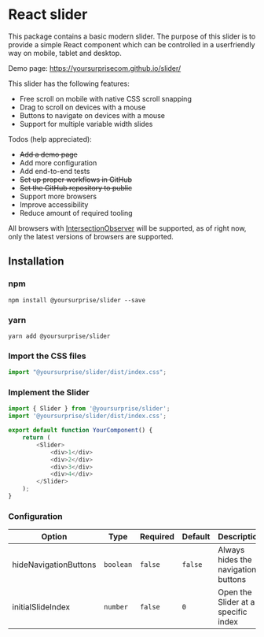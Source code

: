 # React slider

This package contains a basic modern slider. The purpose of this slider is to provide a simple React component
which can be controlled in a userfriendly way on mobile, tablet and desktop. 

Demo page: https://yoursurprisecom.github.io/slider/

This slider has the following features: 

- Free scroll on mobile with native CSS scroll snapping
- Drag to scroll on devices with a mouse
- Buttons to navigate on devices with a mouse
- Support for multiple variable width slides

Todos (help appreciated):
- ~~Add a demo page~~
- Add more configuration
- Add end-to-end tests
- ~~Set up proper workflows in GitHub~~
- ~~Set the GitHub repository to public~~
- Support more browsers
- Improve accessibility
- Reduce amount of required tooling

All browsers with [IntersectionObserver](https://developer.mozilla.org/en-US/docs/Web/API/Intersection_Observer_API) will be supported, as of right now, only the latest versions of browsers are supported.

## Installation

### npm 

`npm install @yoursurprise/slider --save`

### yarn

`yarn add @yoursurprise/slider`

### Import the CSS files

```javascript
import "@yoursurprise/slider/dist/index.css";
```

### Implement the Slider

```javascript
import { Slider } from '@yoursurprise/slider';
import '@yoursurprise/slider/dist/index.css';

export default function YourComponent() {
    return (
        <Slider>
            <div>1</div>
            <div>2</div>
            <div>3</div>
            <div>4</div>
        </Slider>
    );
}
```

### Configuration

| Option                | Type      | Required | Default | Description                         |   
|-----------------------|-----------|----------|---------|-------------------------------------|
| hideNavigationButtons | `boolean` | `false`  | `false` | Always hides the navigation buttons |
| initialSlideIndex     | `number`  | `false`  | `0`     | Open the Slider at a specific index |